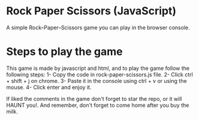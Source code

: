 # Rock Paper Scissors (JavaScript)

A simple Rock–Paper–Scissors game you can play in the browser console.
# Steps to play the game
This game is made by javascript and html, and to play the game follow the following steps:
1- Copy the code in rock-paper-scissors.js file.
2- Click ctrl + shift + j on chrome.
3- Paste it in the console using ctrl + v or using the mouse.
4- Click enter and enjoy it.

If liked the comments in the game don't forget to star the repo, or it will HAUNT you!.
And remember, don't forget to come home after you buy the milk.